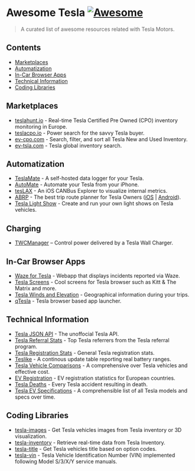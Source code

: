 # Awesome Tesla [![Awesome](https://awesome.re/badge-flat2.svg)](https://github.com/sindresorhus/awesome)

> A curated list of awesome resources related with Tesla Motors.

## Contents

- [Marketplaces](#marketplaces)
- [Automatization](#automatization)
- [In-Car Browser Apps](#in-car-browser-apps)
- [Technical Information](#technical-information)
- [Coding Libraries](#coding-libraries)

## Marketplaces

- [teslahunt.io](https://teslahunt.io/) - Real-time Tesla Certified Pre Owned (CPO) inventory monitoring in Europe.
- [teslacpo.io](https://www.teslacpo.io/) - Power search for the savvy Tesla buyer.
- [ev-cpo.com](https://ev-cpo.com/) - Search, filter, and sort all Tesla New and Used Inventory.
- [ev-tsla.com](https://ev-tsla.com/) - Tesla global inventory search.

## Automatization

- [TeslaMate](https://github.com/adriankumpf/teslamate) - A self-hosted data logger for your Tesla.
- [AutoMate](https://apps.apple.com/us/app/automate-for-tesla/id1382111619) - Automate your Tesla from your iPhone.
- [tesLAX](https://apps.apple.com/us/app/teslax-canbus-explorer/id1495403139) - An iOS CANBus Explorer to visualize internal metrics.
- [ABRP](https://abetterrouteplanner.com/) - The best trip route planner for Tesla Owners ([iOS](https://apps.apple.com/us/app/a-better-routeplanner-abrp/id1490860521) | [Android](https://play.google.com/store/apps/details?id=com.iternio.abrpapp)).
- [Tesla Light Show](https://github.com/teslamotors/light-show) - Create and run your own light shows on Tesla vehicles.

## Charging

- [TWCManager](https://github.com/ngardiner/TWCManager) – Control power delivered by a Tesla Wall Charger.

## In-Car Browser Apps

- [Waze for Tesla](https://teslawaze.azurewebsites.net) - Webapp that displays incidents reported via Waze.
- [Tesla Screens](http://www.kinetic.com/teslascreens/) - Cool screens for Tesla browser such as Kitt & The Matrix and more.
- [Tesla Winds and Elevation](https://teslawinds.com/) - Geographical information during your trips.
- [qTesla](https://qtes.la/) - Tesla browser based app launcher.

## Technical Information

- [Tesla JSON API](https://tesla-api.timdorr.com) - The unoffocial Tesla API.
- [Tesla Referral Stats](https://top.teslastats.no) - Top Tesla referrers from the Tesla referral program.
- [Tesla Registration Stats](https://teslastats.no) - General Tesla registration stats.
- [Teslike](https://teslike.com) - A continous update table reporting real battery ranges.
- [Tesla Vehicle Comparisons](https://docs.google.com/spreadsheets/d/1Rv464J1RsXNBNddy008IPsQfVrO4kHPh_L4HWKpG4bo/edit#gid=0) - A comprehensive over Tesla vehicles and effective cost.
- [EV Registration](https://eu-evs.com/) - EV registration statistics for European countries.
- [Tesla Deaths](https://www.tesladeaths.com) - Every Tesla accident resulting in death.
- [Tesla EV Specifications](https://www.evspecifications.com/en/brand/b1e92) - A comprehensible list of all Tesla models and specs over time.

## Coding Libraries

- [tesla-images](https://github.com/teslahunt/tesla-images) - Get Tesla vehicles images from Tesla inventory or 3D visualization.
- [tesla-inventory](https://github.com/teslahunt/tesla-inventory) - Retrieve real-time data from Tesla Inventory.
- [tesla-title](https://github.com/teslahunt/tesla-title) - Get Tesla vehicles title based on option codes.
- [tesla-vin](https://github.com/teslahunt/tesla-vin) - Tesla Vehicle Identification Number (VIN) implemented following Model S/3/X/Y service manuals.
